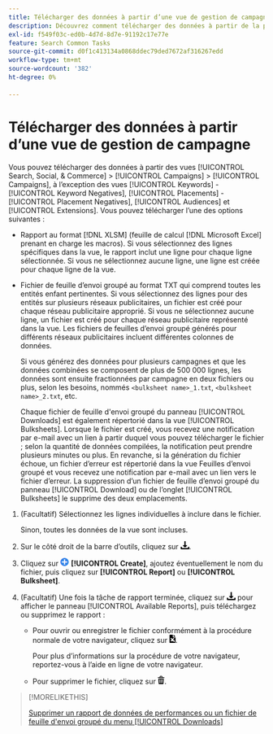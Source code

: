 ```yaml
---
title: Télécharger des données à partir d’une vue de gestion de campagne
description: Découvrez comment télécharger des données à partir de la plupart des vues de gestion de campagnes.
exl-id: f549f03c-ed0b-4d7d-8d7e-91192c17e77e
feature: Search Common Tasks
source-git-commit: d0f1c413134a0868ddec79ded7672af316267edd
workflow-type: tm+mt
source-wordcount: '382'
ht-degree: 0%

---
```


# Télécharger des données à partir d’une vue de gestion de campagne

Vous pouvez télécharger des données à partir des vues [!UICONTROL Search, Social, & Commerce] > [!UICONTROL Campaigns] > [!UICONTROL Campaigns], à l’exception des vues [!UICONTROL Keywords] - [!UICONTROL Keyword Negatives], [!UICONTROL Placements] - [!UICONTROL Placement Negatives], [!UICONTROL Audiences] et [!UICONTROL Extensions]. Vous pouvez télécharger l’une des options suivantes :

* Rapport au format [!DNL XLSM] (feuille de calcul [!DNL Microsoft Excel] prenant en charge les macros). Si vous sélectionnez des lignes spécifiques dans la vue, le rapport inclut une ligne pour chaque ligne sélectionnée. Si vous ne sélectionnez aucune ligne, une ligne est créée pour chaque ligne de la vue.

* Fichier de feuille d’envoi groupé au format TXT qui comprend toutes les entités enfant pertinentes. Si vous sélectionnez des lignes pour des entités sur plusieurs réseaux publicitaires, un fichier est créé pour chaque réseau publicitaire approprié. Si vous ne sélectionnez aucune ligne, un fichier est créé pour chaque réseau publicitaire représenté dans la vue. Les fichiers de feuilles d’envoi groupé générés pour différents réseaux publicitaires incluent différentes colonnes de données.

  Si vous générez des données pour plusieurs campagnes et que les données combinées se composent de plus de 500 000 lignes, les données sont ensuite fractionnées par campagne en deux fichiers ou plus, selon les besoins, nommés `<bulksheet name>_1.txt`, `<bulksheet name>_2.txt`, etc.

  Chaque fichier de feuille d&#39;envoi groupé du panneau [!UICONTROL Downloads] est également répertorié dans la vue [!UICONTROL Bulksheets]. Lorsque le fichier est créé, vous recevez une notification par e-mail avec un lien à partir duquel vous pouvez télécharger le fichier ; selon la quantité de données compilées, la notification peut prendre plusieurs minutes ou plus. En revanche, si la génération du fichier échoue, un fichier d’erreur est répertorié dans la vue Feuilles d’envoi groupé et vous recevez une notification par e-mail avec un lien vers le fichier d’erreur. La suppression d’un fichier de feuille d’envoi groupé du panneau [!UICONTROL Download] ou de l’onglet [!UICONTROL Bulksheets] le supprime des deux emplacements.

1. (Facultatif) Sélectionnez les lignes individuelles à inclure dans le fichier.

   Sinon, toutes les données de la vue sont incluses.

1. Sur le côté droit de la barre d’outils, cliquez sur ![Téléchargement du rapport](/help/search-social-commerce/assets/download.png "Téléchargement du rapport").

1. Cliquez sur ![Créer](/help/search-social-commerce/assets/add.png "Créer") **[!UICONTROL Create]**, ajoutez éventuellement le nom du fichier, puis cliquez sur **[!UICONTROL Report]** ou **[!UICONTROL Bulksheet]**.

1. (Facultatif) Une fois la tâche de rapport terminée, cliquez sur ![Téléchargement du rapport](/help/search-social-commerce/assets/download.png "Téléchargement du rapport") pour afficher le panneau [!UICONTROL Available Reports], puis téléchargez ou supprimez le rapport :

   * Pour ouvrir ou enregistrer le fichier conformément à la procédure normale de votre navigateur, cliquez sur ![Télécharger la feuille de calcul](/help/search-social-commerce/assets/download-spreadsheet.png "Télécharger la feuille de calcul").

     Pour plus d’informations sur la procédure de votre navigateur, reportez-vous à l’aide en ligne de votre navigateur.

   * Pour supprimer le fichier, cliquez sur ![Supprimer](/help/search-social-commerce/assets/delete.png "Supprimer").

>[!MORELIKETHIS]
>
>[Supprimer un rapport de données de performances ou un fichier de feuille d&#39;envoi groupé du menu [!UICONTROL Downloads]](/help/search-social-commerce/common-tasks/navigation-editing-selection/download-delete-data.md)
